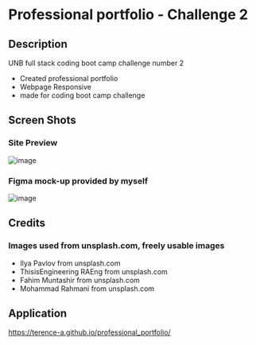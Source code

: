 # Professional portfolio - Challenge 2

## Description

UNB full stack coding boot camp challenge number 2

- Created professional portfolio
- Webpage Responsive
- made for coding boot camp challenge

## Screen Shots

### Site Preview

![image](https://user-images.githubusercontent.com/90189211/236684227-385d70b2-db83-4ff7-a016-924802bba8ee.png)

### Figma mock-up provided by myself

![image](https://user-images.githubusercontent.com/90189211/236684265-a024bcdf-9df9-42f9-a2a4-729c27a651e4.png)

## Credits

### Images used from unsplash.com, freely usable images

- Ilya Pavlov from unsplash.com
- ThisisEngineering RAEng from unsplash.com
- Fahim Muntashir from unsplash.com
- Mohammad Rahmani from unsplash.com

## Application

https://terence-a.github.io/professional_portfolio/
